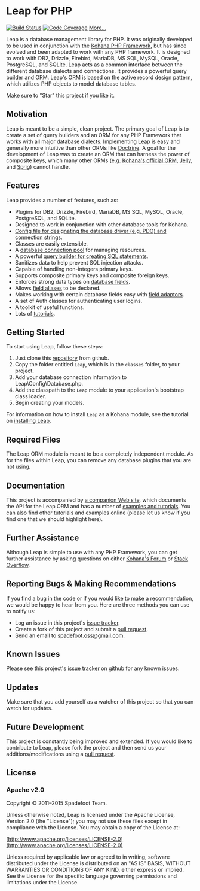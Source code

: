 # Leap for PHP

[![Build Status](https://secure.travis-ci.org/bluesnowman/leap.svg)](http://travis-ci.org/bluesnowman/leap)
[![Code Coverage](https://codeclimate.com/github/bluesnowman/leap/badges/gpa.svg)](https://codeclimate.com/github/bluesnowman/leap)
[More...](https://www.openhub.net/p/leap-orm-for-kohana)

Leap is a database management library for PHP.  It was originally developed to be used in conjunction with the
[Kohana PHP Framework](http://kohanaframework.org), but has since evolved and been adapted to work with any PHP
framework.  It is designed to work with DB2, Drizzle, Firebird, MariaDB, MS SQL, MySQL, Oracle, PostgreSQL, and
SQLite.  Leap acts as a common interface between the different  database dialects and connections.  It provides
a powerful query builder and ORM.  Leap's ORM is based on the active record design pattern, which utilizes PHP
objects to model database tables.

Make sure to "Star" this project if you like it.

## Motivation

Leap is meant to be a simple, clean project.  The primary goal of Leap is to create a set of query builders
and an ORM for any PHP Framework that works with all major database dialects.  Implementing Leap is easy and
generally more intuitive than other ORMs like [Doctrine](http://www.doctrine-project.org/projects/orm).  A
goal for the development of Leap was to create an ORM that can harness the power of composite keys, which
many other ORMs (e.g. [Kohana's official ORM](https://github.com/kohana/orm), [Jelly](https://github.com/creatoro/jelly),
and [Sprig](https://github.com/sittercity/sprig/)) cannot handle.

## Features

Leap provides a number of features, such as:

* Plugins for DB2, Drizzle, Firebird, MariaDB, MS SQL, MySQL, Oracle, PostgreSQL, and SQLite.
* Designed to work in conjunction with other database tools for Kohana.
* [Config file for designating the database driver (e.g. PDO) and connection strings](http://spadefoot.github.io/kohana-orm-leap/tutorials/setting-up-a-database-connection/).
* Classes are easily extensible.
* A [database connection pool](http://spadefoot.github.io/kohana-orm-leap/tutorials/establishing-a-database-connection/) for managing resources.
* A powerful [query builder for creating SQL statements](http://spadefoot.github.io/kohana-orm-leap/tutorials/building-sql-statements/).
* Sanitizes data to help prevent SQL injection attacks.
* Capable of handling non-integers primary keys.
* Supports composite primary keys and composite foreign keys.
* Enforces strong data types on [database fields](http://spadefoot.github.io/kohana-orm-leap/tutorials/mapping-a-model/#fields).
* Allows [field aliases](http://spadefoot.github.io/kohana-orm-leap/tutorials/mapping-a-model/#aliases) to be declared.
* Makes working with certain database fields easy with [field adaptors](http://spadefoot.github.io/kohana-orm-leap/tutorials/mapping-a-model/#adaptors).
* A set of Auth classes for authenticating user logins.
* A toolkit of useful functions.
* Lots of [tutorials](http://spadefoot.github.io/kohana-orm-leap/tutorials/).

## Getting Started

To start using Leap, follow these steps:

1. Just clone this [repository](https://github.com/bluesnowman/leap.git) from github.
3. Copy the folder entitled `Leap`, which is in the `classes` folder, to your project.
4. Add your database connection information to Leap\Config\Database.php.
5. Add the classpath to the `Leap` module to your application's bootstrap class loader.
6. Begin creating your models.

For information on how to install `Leap` as a Kohana module, see the tutorial on [installing Leap](http://spadefoot.github.io/kohana-orm-leap/install/).

## Required Files

The Leap ORM module is meant to be a completely independent module.  As for the files within Leap, you can remove
any database plugins that you are not using.

## Documentation

This project is accompanied by [a companion Web site](http://spadefoot.github.io/kohana-orm-leap/), which documents
the API for the Leap ORM and has a number of [examples and tutorials](http://spadefoot.github.io/kohana-orm-leap/tutorials/).
You can also find other tutorials and examples online (please let us know if you find one that we should highlight
here).

## Further Assistance

Although Leap is simple to use with any PHP Framework, you can get further assistance by asking questions on either [Kohana's Forum](http://forum.kohanaframework.org/)
or [Stack Overflow](http://stackoverlow.com).

## Reporting Bugs & Making Recommendations

If you find a bug in the code or if you would like to make a recommendation, we would be happy to hear from you.  Here are three methods
you can use to notify us:

* Log an issue in this project's [issue tracker](https://github.com/bluesnowman/leap/issues).
* Create a fork of this project and submit a [pull request](http://help.github.com/send-pull-requests/).
* Send an email to spadefoot.oss@gmail.com.

## Known Issues

Please see this project's [issue tracker](https://github.com/bluesnowman/leap/issues) on github for any known
issues.

## Updates

Make sure that you add yourself as a watcher of this project so that you can watch for updates.

## Future Development

This project is constantly being improved and extended. If you would like to contribute to Leap, please fork the
project and then send us your additions/modifications using a [pull request](http://help.github.com/send-pull-requests/).

## License

### Apache v2.0

Copyright © 2011–2015 Spadefoot Team.

Unless otherwise noted, Leap is licensed under the Apache License, Version 2.0 (the "License"); you may not use these files except in
compliance with the License. You may obtain a copy of the License at:

[http://www.apache.org/licenses/LICENSE-2.0](http://www.apache.org/licenses/LICENSE-2.0)

Unless required by applicable law or agreed to in writing, software distributed under the License is distributed on an "AS IS" BASIS,
WITHOUT WARRANTIES OR CONDITIONS OF ANY KIND, either express or implied. See the License for the specific language governing permissions
and limitations under the License.
